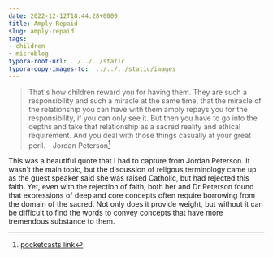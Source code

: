 ```yaml
---
date: 2022-12-12T18:44:28+0000
title: Amply Repaid
slug: amply-repaid
tags:
- children
- microblog
typora-root-url: ../../../static
typora-copy-images-to:  ../../../static/images
---
```


> That's how children reward you for having them.
> They are such a responsibility and such a miracle at the same time, that the miracle of the relationship you can have
> with them amply repays you for the responsibility, if you can only see it.
> But then you have to go into the depths and take that relationship as a sacred reality and ethical requirement.
> And you deal with those things casually at your great peril. - Jordan Peterson[^podcast]

This was a beautiful quote that I had to capture from Jordan Peterson.
It wasn't the main topic, but the discussion of religous terminology came up as the guest speaker said she was raised Catholic, but had rejected this faith.
Yet, even with the rejection of faith, both her and Dr Peterson found that expressions of deep and core concepts often require borrowing from the domain of the sacred.
Not only does it provide weight, but without it can be difficult to find the words to convey concepts that have more tremendous substance to them.

[^podcast]: [pocketcasts link](https://pca.st/x5mnfju7#t=1h3m5s)
